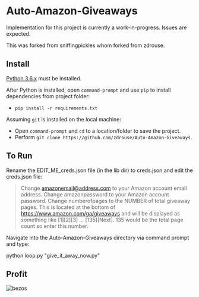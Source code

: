# Auto-Amazon-Giveaways

Implementation for this project is currently a work-in-progress.  Issues are expected.

This was forked from sniffingpickles whom forked from zdrouse.

## Install
[Python 3.6.x](https://www.python.org/downloads/) must be installed.

After Python is installed, open `command-prompt` and use `pip` to install dependencies from project folder:

 - `pip install -r requirements.txt`

Assuming `git` is installed on the local machine:

 - Open `command-prompt` and `cd` to a location/folder to save the project.
 - Perform `git clone https://github.com/zdrouse/Auto-Amazon-Giveaways`.

## To Run
Rename the EDIT_ME_creds.json file (in the lib dir) to creds.json and edit the creds.json file:

> Change amazonemail@address.com to your Amazon account email address.
> Change amazonpassword to your Amazon account password.
> Change numberofpages to the NUMBER of total giveaway pages. This is located at the bottom of https://www.amazon.com/ga/giveaways and will be displayed as something like [1][2][3] ... [135][Next]. 135 would be the total page count so enter this number.

Navigate into the Auto-Amazon-Giveaways directory via command prompt and type:

python loop.py "give_it_away_now.py"

## Profit
![bezos](http://i.imgur.com/L8yRHGN.jpg)
